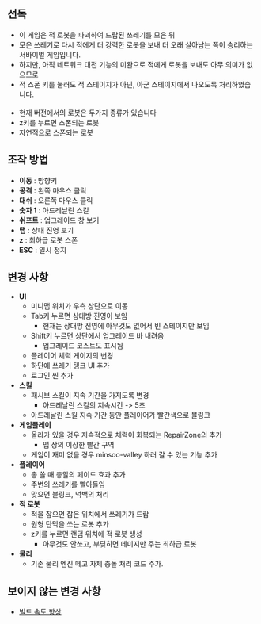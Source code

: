 선독
----
* 이 게임은 적 로봇을 파괴하여 드랍된 쓰레기를 모은 뒤
* 모은 쓰레기로 다시 적에게 더 강력한 로봇을 보내 더 오래 살아남는 쪽이 승리하는 서바이벌 게임입니다.
* 하지만, 아직 네트워크 대전 기능의 미완으로 적에게 로봇을 보내도 아무 의미가 없으므로
* 적 스폰 키를 눌러도 적 스테이지가 아닌, 아군 스테이지에서 나오도록 처리하였습니다.
<br><br>
* 현재 버전에서의 로봇은 두가지 종류가 있습니다
* z키를 누르면 스폰되는 로봇
* 자연적으로 스폰되는 로봇

조작 방법
----
* __이동__ : 방향키
* __공격__ : 왼쪽 마우스 클릭
* __대쉬__ : 오른쪽 마우스 클릭
* __숫자 1__ : 아드레날린 스킬
* __쉬프트__ : 업그레이드 창 보기
* __탭__ : 상대 진영 보기
* __z__ : 최하급 로봇 스폰
* __ESC__ : 일시 정지

변경 사항
----
* __UI__
  * 미니맵 위치가 우측 상단으로 이동
  * Tab키 누르면 상대방 진영이 보임
    * 현재는 상대방 진영에 아무것도 없어서 빈 스테이지만 보임
  * Shift키 누르면 상단에서 업그레이드 바 내려옴
    * 업그레이드 코스트도 표시됨
  * 플레이어 체력 게이지의 변경
  * 하단에 쓰레기 탱크 UI 추가
  * 로그인 씬 추가
* __스킬__
  * 패시브 스킬이 지속 기간을 가지도록 변경
    * 아드레날린 스킬의 지속시간 -> 5초
  * 아드레날린 스킬 지속 기간 동안 플레이어가 빨간색으로 블링크
* __게임플레이__
  * 올라가 있을 경우 지속적으로 체력이 회복되는 RepairZone의 추가
    * 맵 상의 이상한 빨간 구역
  * 게임이 재미 없을 경우 minsoo-valley 하러 갈 수 있는 기능 추가
* __플레이어__
  * 총 쏠 때 총알의 페이드 효과 추가
  * 주변의 쓰레기를 빨아들임
  * 맞으면 블링크, 넉백의 처리
* __적 로봇__
  * 적을 잡으면 잡은 위치에서 쓰레기가 드랍
  * 원형 탄막을 쏘는 로봇 추가
  * z키를 누르면 랜덤 위치에 적 로봇 생성
    * 아무것도 안쏘고, 부딪히면 데미지만 주는 최하급 로봇
* __물리__
  * 기존 물리 엔진 떼고 자체 충돌 처리 코드 주가.

보이지 않는 변경 사항
----
* [빌드 속도 향상](https://github.com/SubwayRocketTeam/cocos2d-x-custom/commit/08ba83082b85bae6650d536fa9574516151a4cb1)
